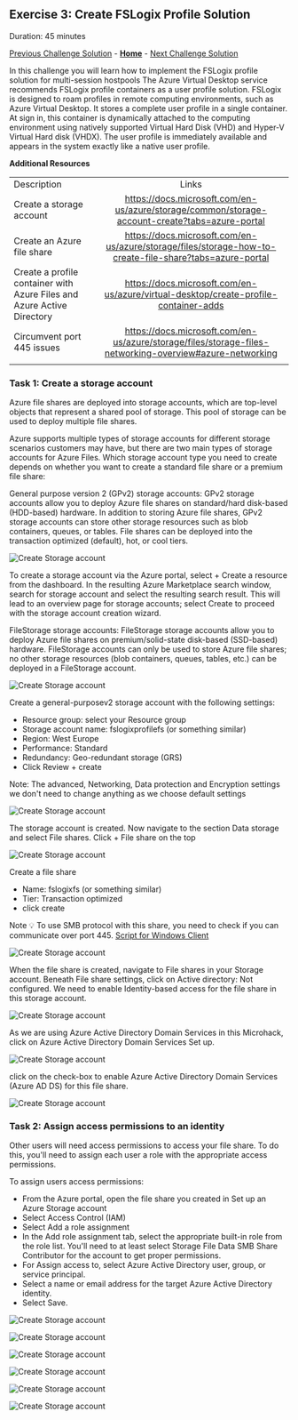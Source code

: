 ## Exercise 3: Create FSLogix Profile Solution



Duration: 45 minutes


[Previous Challenge Solution](./02-multi-session-Hostpools-solution.md) - **[Home](../readme.md)** - [Next Challenge Solution](04-start-VM-on-connect-solution.md)

In this challenge you will learn how to implement the FSLogix profile solution for multi-session hostpools
The Azure Virtual Desktop service recommends FSLogix profile containers as a user profile solution. FSLogix is designed to roam profiles in remote computing environments, such as Azure Virtual Desktop. It stores a complete user profile in a single container. At sign in, this container is dynamically attached to the computing environment using natively supported Virtual Hard Disk (VHD) and Hyper-V Virtual Hard disk (VHDX). The user profile is immediately available and appears in the system exactly like a native user profile.

**Additional Resources**

  |              |            |  
|----------|:-------------:|
| Description | Links |
| Create a storage account | https://docs.microsoft.com/en-us/azure/storage/common/storage-account-create?tabs=azure-portal |
| Create an Azure file share | https://docs.microsoft.com/en-us/azure/storage/files/storage-how-to-create-file-share?tabs=azure-portal |
|Create a profile container with Azure Files and Azure Active Directory  |  https://docs.microsoft.com/en-us/azure/virtual-desktop/create-profile-container-adds  | 
| Circumvent port 445 issues | https://docs.microsoft.com/en-us/azure/storage/files/storage-files-networking-overview#azure-networking |
  |              |            | 


### Task 1: Create a storage account
Azure file shares are deployed into storage accounts, which are top-level objects that represent a shared pool of storage. This pool of storage can be used to deploy multiple file shares.

Azure supports multiple types of storage accounts for different storage scenarios customers may have, but there are two main types of storage accounts for Azure Files. Which storage account type you need to create depends on whether you want to create a standard file share or a premium file share:

General purpose version 2 (GPv2) storage accounts: GPv2 storage accounts allow you to deploy Azure file shares on standard/hard disk-based (HDD-based) hardware. In addition to storing Azure file shares, GPv2 storage accounts can store other storage resources such as blob containers, queues, or tables. File shares can be deployed into the transaction optimized (default), hot, or cool tiers.


![Create Storage account](../Images/03-FSLogix_create-storage-account-0.png)

To create a storage account via the Azure portal, select + Create a resource from the dashboard. In the resulting Azure Marketplace search window, search for storage account and select the resulting search result. This will lead to an overview page for storage accounts; select Create to proceed with the storage account creation wizard.


FileStorage storage accounts: FileStorage storage accounts allow you to deploy Azure file shares on premium/solid-state disk-based (SSD-based) hardware. FileStorage accounts can only be used to store Azure file shares; no other storage resources (blob containers, queues, tables, etc.) can be deployed in a FileStorage account.


![Create Storage account](../Images/03-FSLogix_create-storage-account-1.png)

Create a general-purposev2 storage account with the following settings:
- Resource group: select your Resource group
- Storage account name: fslogixprofilefs (or something similar)
- Region: West Europe
- Performance: Standard
- Redundancy: Geo-redundant storage (GRS)
- Click Review + create

Note: The advanced, Networking, Data protection and Encryption settings we don't need to change anything as we choose default settings

![Create Storage account](../Images/03-FSLogix_create-storage-account-2.png)

The storage account is created. Now navigate to the section Data storage and select File shares.
Click + File share on the top

![Create Storage account](../Images/03-FSLogix_create-storage-account-3.png)

Create a file share 
- Name: fslogixfs (or something similar)
- Tier: Transaction optimized
- click create

Note :bulb: To use SMB protocol with this share, you need to check if you can communicate over port 445. 
            [Script for Windows Client ](https://github.com/Azure-Samples/azure-files-samples/tree/master/AzFileDiagnostics/Windows)


![Create Storage account](../Images/03-FSLogix_create-storage-account-6.png)

When the file share is created, navigate to File shares in your Storage account. Beneath File share settings, click on Active directory: Not configured.
We need to enable Identity-based access for the file share in this storage account.

![Create Storage account](../Images/03-FSLogix_create-storage-account-7.png)

As we are using Azure Active Directory Domain Services in this Microhack, click on Azure Active Directory Domain Services Set up.

![Create Storage account](../Images/03-FSLogix_create-storage-account-8.png)

click on the check-box to enable Azure Active Directory Domain Services (Azure AD DS) for this file share.

![Create Storage account](../Images/03-FSLogix_create-storage-account-9.png)

### Task 2: Assign access permissions to an identity

Other users will need access permissions to access your file share. To do this, you'll need to assign each user a role with the appropriate access permissions.

To assign users access permissions:

- From the Azure portal, open the file share you created in Set up an Azure Storage account
- Select Access Control (IAM)
- Select Add a role assignment
- In the Add role assignment tab, select the appropriate built-in role from the role list. 
  You'll need to at least select Storage File Data SMB Share Contributor for the account to get proper permissions.
- For Assign access to, select Azure Active Directory user, group, or service principal.
- Select a name or email address for the target Azure Active Directory identity.
- Select Save.

![Create Storage account](../Images/03-FSLogix_create-storage-account-10.png)

![Create Storage account](../Images/03-FSLogix_create-storage-account-11.png)

![Create Storage account](../Images/03-FSLogix_create-storage-account-12.png)

![Create Storage account](../Images/03-FSLogix_create-storage-account-13.png)

![Create Storage account](../Images/03-FSLogix_create-storage-account-14.png)

![Create Storage account](../Images/03-FSLogix_create-storage-account-15.png)




